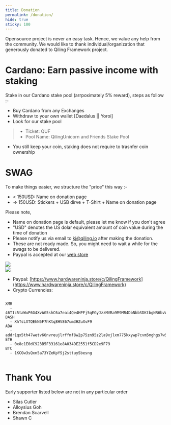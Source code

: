 ```yaml
---
title: Donation
permalink: /donation/
hide: true
sticky: 100
---
```


Opensource project is never an easy task. Hence, we value any help from the community. We would like to thank individual/organization that generously donated to Qiling Framework project.

<h1>Cardano: Earn passive income with staking</h1>
Stake in our Cardano stake pool (arrpoximately 5% reward), steps as follow :-

- Buy Cardano from any Exchanges
- Withdraw to your own wallet [Daedalus || Yoroi]
- Look for our stake pool
>- Ticket: QUF
>- Pool Name: QilingUnicorn and Friends Stake Pool
- You still keep your coin, staking does not require to trasnfer coin ownership

<h1>SWAG</h1>
To make things easier, we structure the "price" this way :-

  - < 150USD: Name on donation page
  - => 150USD: Stickers + USB dirve + T-Shirt + Name on donation page

Please note,

- Name on donation page is default, please let me know if you don't agree
- "USD" denotes the US dolar equivalent amount of coin value during the time of donation  
- Please notify us via email to [kj@qiling.io](mailto:kj@qiling.io) after making the donation.
- These are not ready made. So, you might need to wait a while for the swags to be delivered.
- Paypal is accepted at our [web store](https://www.hardwareninja.store/c/QilingFramework)

<img src="https://github.com/qilingframework/theme.qiling.io/blob/master/source/img/swag.jpg?raw=true"><br />
<img src="https://github.com/qilingframework/theme.qiling.io/blob/master/source/img/donation-girl.jpg?raw=true">

- Paypal: [https://www.hardwareninja.store/c/QilingFramework](https://www.hardwareninja.store/c/QilingFramework)
- Crypto Currencies:

```  

XMR
  - 46T1c5taWuP6G4XvAG5shC6a7eai4Qe4HPFj5qEGyJzzMVRa9M9MR4DbNbbSDKtbgNR6bvWyj32Wb3HySYZuDqUp2GCr52o
DASH
  - XhTsLXTQEhN5F7hKtq8HV867um3HZuXvF9
ADA
  - addr1qx5th47wetv66nvreujlrffmf8w2p75zn95z2la9xjlxm775kxywp7cvm5mghgs7w5dpjj7c5kxy6r6tuzk26r422x9s6caers
ETH
  - 0x8c1E0dC923B5F33161e8A034DE2551f5CD2e9F79
BTC
  - 1KCGw3sQxn5a73YZeKpYSj2sttuySbesng
 
```

<h1>Thank You</h1>
Early supporter listed below are not in any particular order

- Silas Cutler
- Alloysius Goh
- Brendan Scarvell
- Shawn C
